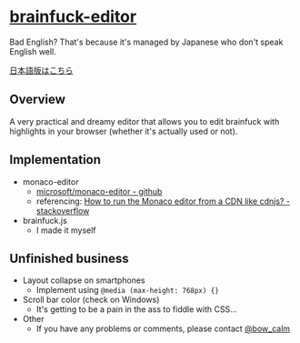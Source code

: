 # [brainfuck-editor](https://bowcalm.github.io/brainfuck-editor/)

Bad English? That's because it's managed by Japanese who don't speak English well.

[日本語版はこちら](./README.ja.md)

## Overview

A very practical and dreamy editor that allows you to edit brainfuck with highlights in your browser (whether it's actually used or not).

## Implementation

- monaco-editor
  - [microsoft/monaco-editor - github](https://github.com/microsoft/monaco-editor)
  - referencing: [How to run the Monaco editor from a CDN like cdnjs? - stackoverflow](https://stackoverflow.com/questions/63179813/how-to-run-the-monaco-editor-from-a-cdn-like-cdnjs)
- brainfuck.js
  - I made it myself

## Unfinished business

- Layout collapse on smartphones
  - Implement using `@media (max-height: 768px) {}`
- Scroll bar color (check on Windows)
  - It's getting to be a pain in the ass to fiddle with CSS...
- Other
  - If you have any problems or comments, please contact [@bow_calm](https://twitter.com/bow_calm/)

